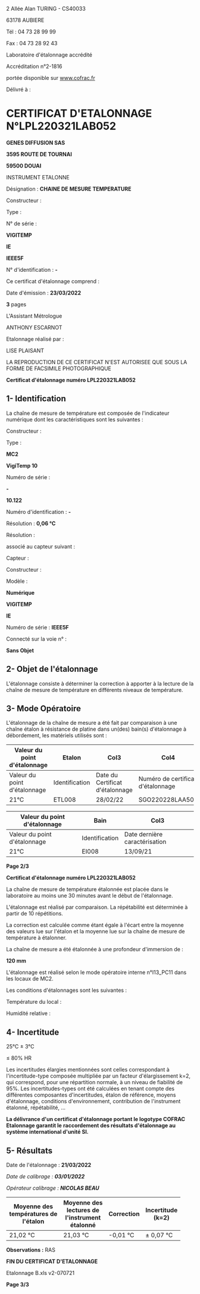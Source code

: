 2 Allée Alan TURING - CS40033

63178 AUBIERE

Tél : 04 73 28 99 99

Fax : 04 73 28 92 43


Laboratoire d'étalonnage accrédité

Accréditation n°2-1816

portée disponible sur www.cofrac.fr


Délivré à :

# **CERTIFICAT D'ETALONNAGE** **N°LPL220321LAB052**

**GENES DIFFUSION SAS**

**3595 ROUTE DE TOURNAI**

**59500  DOUAI**


INSTRUMENT ETALONNE

Désignation : **CHAINE DE MESURE TEMPERATURE**


Constructeur :

Type :

N° de série :


**VIGITEMP**

**IE**

**IEEE5F**


N° d'identification : **-**

Ce certificat d'étalonnage comprend :


Date d'émission : **23/03/2022**

**3** pages

L'Assistant Métrologue

ANTHONY ESCARNOT


Etalonnage réalisé par :


LISE PLAISANT


LA REPRODUCTION DE CE CERTIFICAT N'EST AUTORISEE QUE SOUS LA FORME DE FACSIMILE PHOTOGRAPHIQUE

**Certificat d'étalonnage numéro LPL220321LAB052**
## **1- Identification**

La chaîne de mesure de température est composée de l'indicateur numérique dont les caractéristiques
sont les suivantes :


Constructeur :

Type :


**MC2**

**VigiTemp 10**


Numéro de série :

**-**


**10.122**


Numéro d'identification : **-**

Résolution : **0,06 °C**


Résolution :


associé au capteur suivant :

Capteur :

Constructeur :

Modèle :


**Numérique**

**VIGITEMP**

**IE**


Numéro de série : **IEEE5F**


Connecté sur la voie n° :


**Sans Objet**

## **2- Objet de l'étalonnage**

L'étalonnage consiste à déterminer la correction à apporter à la lecture de la chaîne de mesure de
température en différents niveaux de température.
## **3- Mode Opératoire**

L'étalonnage de la chaîne de mesure a été fait par comparaison à une chaîne étalon à résistance de
platine dans un(des) bain(s) d'étalonnage à débordement, les matériels utilisés sont :


|Valeur du point d'étalonnage|Etalon|Col3|Col4|
|---|---|---|---|
|Valeur du point d'étalonnage|Identification|Date du<br>Certificat<br>d'étalonnage|Numéro de certificat d'étalonnage|
|21°C|ETL008|28/02/22|SGO220228LAA504|


|Valeur du point d'étalonnage|Bain|Col3|
|---|---|---|
|Valeur du point d'étalonnage|Identification|Date dernière caractérisation|
|21°C|EI008|13/09/21|


**Page 2/3**



**Certificat d'étalonnage numéro LPL220321LAB052**

La chaîne de mesure de température étalonnée est placée dans le laboratoire au moins une 30 minutes
avant le début de l'étalonnage.

L'étalonnage est réalisé par comparaison. La répétabilité est déterminée à partir de 10 répétitions.

La correction est calculée comme étant égale à l'écart entre la moyenne des valeurs lue sur l'étalon et la
moyenne lue sur la chaîne de mesure de température à étalonner.


La chaîne de mesure a été étalonnée à une profondeur d'immersion de :


**120 mm**


L'étalonnage est réalisé selon le mode opératoire interne n°I13_PC11 dans les locaux de MC2.

Les conditions d'étalonnages sont les suivantes :


Température du local :

Humidité relative :
## **4- Incertitude**


25°C ± 3°C

≤ 80% HR


Les incertitudes élargies mentionnées sont celles correspondant à l'incertitude-type composée multipliée
par un facteur d'élargissement k=2, qui correspond, pour une répartition normale, à un niveau de fiabilité
de 95%. Les incertitudes-types ont été calculées en tenant compte des différentes composantes
d'incertitudes, étalon de référence, moyens d'étalonnage, conditions d'environnement, contribution de
l'instrument étalonné, répétabilité, ...

**La délivrance d'un certificat d'étalonnage portant le logotype COFRAC Etalonnage garantit le**
**raccordement des résultats d'étalonnage au système international d'unité SI.**
## **5- Résultats**


Date de l'étalonnage : **21/03/2022**

_Date de calibrage :_ _**03/01/2022**_


_Opérateur calibrage :_ _**NICOLAS BEAU**_





|Moyenne des<br>températures de<br>l'étalon|Moyenne des<br>lectures de<br>l'instrument<br>étalonné|Correction|Incertitude<br>(k=2)|
|---|---|---|---|
|21,02 °C|21,03 °C|-0,01 °C|± 0,07 °C|


**Observations :** RAS

**FIN DU CERTIFICAT D'ETALONNAGE**

Etalonnage B.xls v2-070721


**Page 3/3**

